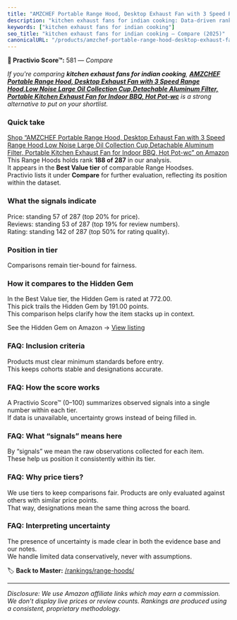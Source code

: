 ```yaml
---
title: "AMZCHEF Portable Range Hood, Desktop Exhaust Fan with 3 Speed Range Hood,Low Noise Large Oil Collection Cup,Detachable Aluminum Filter, Portable Kitchen Exhaust Fan for Indoor BBQ, Hot Pot-wc"
description: "kitchen exhaust fans for indian cooking: Data-driven ranking using the Practivio Score™. Positioned by quality, value, demand, findability, momentum."
keywords: ["kitchen exhaust fans for indian cooking"]
seo_title: "kitchen exhaust fans for indian cooking — Compare (2025)"
canonicalURL: "/products/amzchef-portable-range-hood-desktop-exhaust-fan-with-3-speed-range-hoodlow-noise-large-oil-collection-cupdetachable-aluminum-filter-portable-kitchen-exhaust-fan-for-indoor-bbq-hot-pot-wc-B0CQC4378Z/"
---
```


**🛒 Practivio Score™:** 581 — _Compare_


*If you're comparing **kitchen exhaust fans for indian cooking**, **[AMZCHEF Portable Range Hood, Desktop Exhaust Fan with 3 Speed Range Hood,Low Noise Large Oil Collection Cup,Detachable Aluminum Filter, Portable Kitchen Exhaust Fan for Indoor BBQ, Hot Pot-wc](https://www.amazon.com/dp/B0CQC4378Z?tag=practivio-20)** is a strong alternative to put on your shortlist.*
### Quick take
[Shop “AMZCHEF Portable Range Hood, Desktop Exhaust Fan with 3 Speed Range Hood,Low Noise Large Oil Collection Cup,Detachable Aluminum Filter, Portable Kitchen Exhaust Fan for Indoor BBQ, Hot Pot-wc” on Amazon](https://www.amazon.com/dp/B0CQC4378Z?tag=practivio-20)
This Range Hoods holds rank **188 of 287** in our analysis.  
It appears in the **Best Value tier** of comparable Range Hoodses.  
Practivio lists it under **Compare** for further evaluation, reflecting its position within the dataset.

### What the signals indicate
Price: standing 57 of 287 (top 20% for price).  
Reviews: standing 53 of 287 (top 19% for review numbers).  
Rating: standing 142 of 287 (top 50% for rating quality).  

### Position in tier
Comparisons remain tier-bound for fairness.

### How it compares to the Hidden Gem
In the Best Value tier, the Hidden Gem is rated at 772.00.  
This pick trails the Hidden Gem by 191.00 points.  
This comparison helps clarify how the item stacks up in context.  

See the Hidden Gem on Amazon → [View listing](https://www.amazon.com/dp/B077BPDF8S?tag=practivio-20)

### FAQ: Inclusion criteria
Products must clear minimum standards before entry.  
This keeps cohorts stable and designations accurate.

### FAQ: How the score works
A Practivio Score™ (0–100) summarizes observed signals into a single number within each tier.  
If data is unavailable, uncertainty grows instead of being filled in.

### FAQ: What “signals” means here
By “signals” we mean the raw observations collected for each item.  
These help us position it consistently within its tier.

### FAQ: Why price tiers?
We use tiers to keep comparisons fair. Products are only evaluated against others with similar price points.  
That way, designations mean the same thing across the board.

### FAQ: Interpreting uncertainty
The presence of uncertainty is made clear in both the evidence base and our notes.  
We handle limited data conservatively, never with assumptions.

<!-- Missing template for Compare/CompareWithinPriceClass -->


🏷️ **Back to Master:** [/rankings/range-hoods/](/rankings/range-hoods/)

---
_Disclosure: We use Amazon affiliate links which may earn a commission. We don’t display live prices or review counts. Rankings are produced using a consistent, proprietary methodology._
